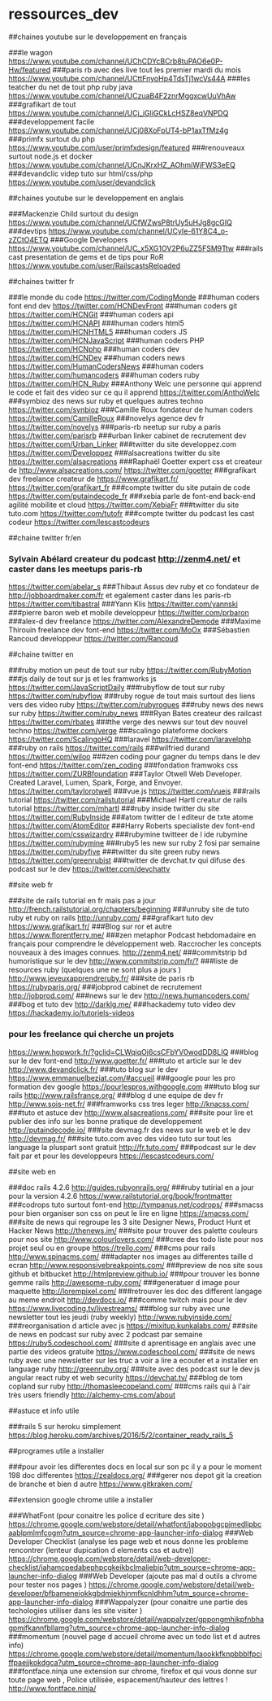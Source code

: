 # ressources_dev
##chaines youtube sur le developpement en français

###le wagon 
<https://www.youtube.com/channel/UChCDYcBCrb8tuPAO6e0P-Hw/featured>
###paris rb avec des live tout les premier mardi du mois 
<https://www.youtube.com/channel/UCttFnyoHp4TdsTj1wcVs44A>
###les teatcher du net de tout php ruby java 
<https://www.youtube.com/channel/UCzuaB4F2znrMggxcwUuVhAw>
###grafikart de tout 
<https://www.youtube.com/channel/UCj_iGliGCkLcHSZ8eqVNPDQ>
###developpement facile 
<https://www.youtube.com/channel/UCj08XoFpUT4-bP1axTfMz4g>
###primfx surtout du php 
<https://www.youtube.com/user/primfxdesign/featured>
###renouveaux surtout node.js et docker
<https://www.youtube.com/channel/UCnJKrxHZ_AOhmiWjFWS3eEQ>
###devandclic videp tuto sur html/css/php
<https://www.youtube.com/user/devandclick>

##chaines youtube sur le developpement en anglais

###Mackenzie Child surtout du design 
<https://www.youtube.com/channel/UCfWZwsP8trUy5uHJg8gcGIQ>
###devtips 
<https://www.youtube.com/channel/UCyIe-61Y8C4_o-zZCtO4ETQ>
###Google Developers 
<https://www.youtube.com/channel/UC_x5XG1OV2P6uZZ5FSM9Ttw>
###rails cast presentation de gems et de tips pour RoR
<https://www.youtube.com/user/RailscastsReloaded>

##chaines twitter fr

###le monde du code 
<https://twitter.com/CodingMonde>
###human coders font end dev
<https://twitter.com/HCNDevFront>
###human coders git
<https://twitter.com/HCNGit>
###human coders api
<https://twitter.com/HCNAPI>
###human coders html5
<https://twitter.com/HCNHTML5>
###human coders JS
<https://twitter.com/HCNJavaScript>
###human coders PHP
<https://twitter.com/HCNphp>
###human coders dev
<https://twitter.com/HCNDev>
###human coders news
<https://twitter.com/HumanCodersNews>
###human coders 
<https://twitter.com/humancoders>
###human coders ruby
<https://twitter.com/HCN_Ruby>
###Anthony Welc une personne qui apprend le code et fait des video sur ce qu il apprend
<https://twitter.com/AnthoWelc>
###symbioz des news sur ruby et quelques autres techno
<https://twitter.com/synbioz>
###Camille Roux fondateur de human coders
<https://twitter.com/CamilleRoux>
###novelys agence dev fr
<https://twitter.com/novelys>
###paris-rb neetup sur ruby a paris
<https://twitter.com/parisrb>
###urban linker cabinet de recrutement dev
<https://twitter.com/Urban_Linker>
###twitter du site developpez.com
<https://twitter.com/Developpez>
###alsacreations twitter du site 
<https://twitter.com/alsacreations>
###Raphaël Goetter expert css et createur de <http://www.alsacreations.com/>
<https://twitter.com/goetter>
###grafikart dev freelance createur de <https://www.grafikart.fr/>
<https://twitter.com/grafikart_fr>
###compte twitter du site putain de code
<https://twitter.com/putaindecode_fr>
###xebia parle de font-end back-end agilité mobilite et cloud
<https://twitter.com/XebiaFr>
###twitter du site tuto.com
<https://twitter.com/tutofr>
###compte twitter du podcast les cast codeur 
<https://twitter.com/lescastcodeurs>

##chaine twitter fr/en

### Sylvain Abélard createur du podcast <http://zenm4.net/> et caster dans les meetups paris-rb
<https://twitter.com/abelar_s>
###Thibaut Assus dev ruby et co fondateur de <http://jobboardmaker.com/fr> et egalement caster dans les paris-rb
<https://twitter.com/tibastral>
###Yann Klis
<https://twitter.com/yannski>
###pierre baron web et mobile developpeur
<https://twitter.com/prbaron>
###alex-d dev freelance
<https://twitter.com/AlexandreDemode>
###Maxime Thirouin freelance dev font-end
<https://twitter.com/MoOx>
###Sébastien Rancoud developpeur
<https://twitter.com/Rancoud>


##chaine twitter en

###ruby motion un peut de tout sur ruby
<https://twitter.com/RubyMotion>
###js daily de tout sur js et les framworks js
<https://twitter.com/JavaScriptDaily>
###rubyflow  de tout sur ruby
<https://twitter.com/rubyflow>
###ruby rogue de tout mais surtout des liens vers des video ruby 
<https://twitter.com/rubyrogues>
###ruby news des news sur ruby
<https://twitter.com/ruby_news>
###Ryan Bates createur des railcast
<https://twitter.com/rbates>
###the verge des newws sur tout dev nouvel techno 
<https://twitter.com/verge>
###scalingo plateforme dockers
<https://twitter.com/ScalingoHQ>
###laravel
<https://twitter.com/laravelphp>
###ruby on rails
<https://twitter.com/rails>
###wilfried durand
<https://twitter.com/wiloo>
###zen coding pour gagner du temps dans le dev font-end
<https://twitter.com/zen_coding>
###fondation framwoks css 
<https://twitter.com/ZURBfoundation>
###Taylor Otwell Web Developer. Created Laravel, Lumen, Spark, Forge, and Envoyer.
<https://twitter.com/taylorotwell>
###vue.js
<https://twitter.com/vuejs>
###rails tutorial
<https://twitter.com/railstutorial>
###Michael Hartl creatur de rails tutorial
<https://twitter.com/mhartl>
###ruby inside twitter du site 
<https://twitter.com/RubyInside>
###atom twitter de l editeur de txte atome
<https://twitter.com/AtomEditor>
###Harry Roberts specialiste dev font-end
<https://twitter.com/csswizardry>
###rubymine twitteer de l ide rubymine
<https://twitter.com/rubymine>
###ruby5 les new sur ruby 2 fosi par semaine 
<https://twitter.com/rubyfive>
###twitter du site green ruby news
<https://twitter.com/greenrubist>
###twitter de devchat.tv qui difuse des podcast sur le dev
<https://twitter.com/devchattv>

##site web fr

###site de rails tutorial en fr mais pas a jour 
<http://french.railstutorial.org/chapters/beginning>
###unruby site de tuto ruby et ruby on rails
<http://unruby.com/>
###grafikart tuto dev 
<https://www.grafikart.fr/>
###Blog sur ror et autre 
<https://www.florentferry.me/>
###zen metaphor Podcast hebdomadaire en français pour comprendre le développement web. Raccrocher les concepts nouveaux à des images connues.
<http://zenm4.net/>
###commitstrip bd humoristique sur le dev
<http://www.commitstrip.com/fr/?>
###liste de resources ruby (quelques une ne sont plus a jours )
<http://www.jeveuxapprendreruby.fr/>
###site de paris rb
<https://rubyparis.org/>
###jobprod cabinet de recrutement
<http://jobprod.com/>
###news sur le dev
<http://news.humancoders.com/>
###bog et tuto dev
<http://darklg.me/>
###hackademy tuto video dev
<https://hackademy.io/tutoriels-videos>
### pour les freelance qui cherche un projets
<https://www.hopwork.fr/?gclid=CLWqiqOj6csCFbYV0wodDD8LIQ>
###blog sur le dev font-end
<http://www.goetter.fr/>
###tuto et article sur le dev
<http://www.devandclick.fr/>
###tuto blog sur le dev
<https://www.emmanuelbeziat.com/#accueil>
###google pour les pro formation dev google
<https://pourlespros.withgoogle.com>
###tuto blog sur rails
<http://www.railsfrance.org/>
###blog d une equipe de dev fr
<http://www.sois-net.fr/>
###framworks css tres leger
<http://knacss.com/>
###tuto et astuce dev
<http://www.alsacreations.com/>
###site pour lire et publier des info sur les bonne pratique de developpement 
<http://putaindecode.io/>
###site devmag.fr des news sur le web et le dev
<http://devmag.fr/>
###site tuto.com avec des video tuto sur tout les language la pluspart sont gratuit
<http://fr.tuto.com/>
###podcast sur le dev fait par et pour les developpeurs
<https://lescastcodeurs.com/>

##site web en

###doc rails 4.2.6
<http://guides.rubyonrails.org/>
###ruby tutirial en a jour pour la version 4.2.6
<https://www.railstutorial.org/book/frontmatter>
###codrops tuto surtout font-end
<http://tympanus.net/codrops/>
###smacss pour bien organiser son css on peut le lire en ligne
<https://smacss.com/>
###site de news qui regroupe les 3 site Designer News, Product Hunt et Hacker News
<http://thenews.im/>
###site pour trouver des palette couleurs pour nos site 
<http://www.colourlovers.com/>
###cree des todo liste pour nos projet seul ou en groupe 
<https://trello.com/>
###cms pour rails
<http://www.spinacms.com/>
###adapter nos images au differentes taille d ecran
<http://www.responsivebreakpoints.com/>
###preview de nos site sous github et bitbucket
<http://htmlpreview.github.io/>
###pour trouver les bonne gemme rails
<http://awesome-ruby.com/>
###generatuer d image pour maquette
<http://lorempixel.com/>
###retrouver les doc des different langage au meme endroit
<http://devdocs.io/>
###comme twitch mais pour le dev
<https://www.livecoding.tv/livestreams/>
###blog sur ruby avec une newsletter tout les jeudi (ruby weekly)
<http://www.rubyinside.com/>
###reorganisation d article avec js
<https://mixitup.kunkalabs.com/>
###site de news en podcast sur ruby avec 2 podcast par semaine 
<https://ruby5.codeschool.com/>
###site d aprentisage en anglais avec une partie des videos gratuite 
<https://www.codeschool.com/>
###site de news ruby avec une newsletter sur les truc a voir a lire a ecouter et a installer en language ruby
<http://greenruby.org/>
###site avec des podcast sur le dev js angular react ruby et web security
<https://devchat.tv/>
###blog de tom copland sur ruby
<http://thomasleecopeland.com/>
###cms rails qui à l'air très users friendly 
<http://alchemy-cms.com/about>

##astuce et info utile 

###rails 5 sur heroku simplement 
<https://blog.heroku.com/archives/2016/5/2/container_ready_rails_5>


##programes utile a installer

###pour avoir les differentes docs en local sur son pc il y a pour le moment 198 doc differentes
<https://zealdocs.org/>
###gerer nos depot git la creation de branche et bien d autre
<https://www.gitkraken.com/>

##extension google chrome utile a installer

###WhatFont (pour conaitre les police d ecriture des site )
<https://chrome.google.com/webstore/detail/whatfont/jabopobgcpjmedljpbcaablpmlmfcogm?utm_source=chrome-app-launcher-info-dialog>
###Web Developer Checklist (analyse les page web et nous donne les probleme rencontrer (lenteur dupication d elements css et autre))
<https://chrome.google.com/webstore/detail/web-developer-checklist/iahamcpedabephpcgkeikbclmaljebjp?utm_source=chrome-app-launcher-info-dialog>
###Web Developer (ajoute pas mal d outils a chrome pour tester nos pages )
<https://chrome.google.com/webstore/detail/web-developer/bfbameneiokkgbdmiekhjnmfkcnldhhm?utm_source=chrome-app-launcher-info-dialog>
###Wappalyzer (pour conaitre une partie des techologies utiliser dans les site visiter )
<https://chrome.google.com/webstore/detail/wappalyzer/gppongmhjkpfnbhagpmjfkannfbllamg?utm_source=chrome-app-launcher-info-dialog>
###momentum (nouvel page d accueil chrome avec un todo list et d autres info)
<https://chrome.google.com/webstore/detail/momentum/laookkfknpbbblfpciffpaejjkokdgca?utm_source=chrome-app-launcher-info-dialog>
###fontface.ninja une extension sur chrome, firefox et qui vous donne sur toute page web , Police utilisée, espacement/hauteur des lettres !
<http://www.fontface.ninja/>
